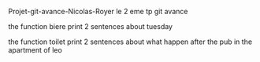 Projet-git-avance-Nicolas-Royer
le 2 eme tp git avance


the function biere print 2 sentences about tuesday 

the function toilet print 2 sentences about what happen after the pub in the apartment of leo